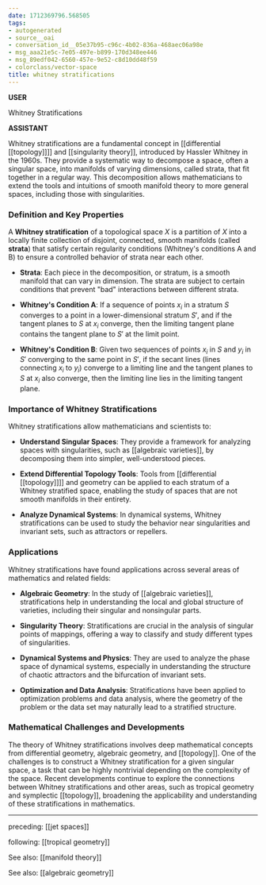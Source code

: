 ```yaml
---
date: 1712369796.568505
tags:
- autogenerated
- source__oai
- conversation_id__05e37b95-c96c-4b02-836a-468aec06a98e
- msg_aaa21e5c-7e05-497e-b899-170d348ee446
- msg_89edf042-6560-457e-9e52-c8d10dd48f59
- colorclass/vector-space
title: whitney stratifications
---
```


**USER**

Whitney Stratifications


**ASSISTANT**

Whitney stratifications are a fundamental concept in [[differential [[topology]]]] and [[singularity theory]], introduced by Hassler Whitney in the 1960s. They provide a systematic way to decompose a space, often a singular space, into manifolds of varying dimensions, called strata, that fit together in a regular way. This decomposition allows mathematicians to extend the tools and intuitions of smooth manifold theory to more general spaces, including those with singularities.

### Definition and Key Properties

A **Whitney stratification** of a topological space $X$ is a partition of $X$ into a locally finite collection of disjoint, connected, smooth manifolds (called **strata**) that satisfy certain regularity conditions (Whitney's conditions A and B) to ensure a controlled behavior of strata near each other.

- **Strata**: Each piece in the decomposition, or stratum, is a smooth manifold that can vary in dimension. The strata are subject to certain conditions that prevent "bad" interactions between different strata.

- **Whitney's Condition A**: If a sequence of points $x_i$ in a stratum $S$ converges to a point in a lower-dimensional stratum $S'$, and if the tangent planes to $S$ at $x_i$ converge, then the limiting tangent plane contains the tangent plane to $S'$ at the limit point.

- **Whitney's Condition B**: Given two sequences of points $x_i$ in $S$ and $y_i$ in $S'$ converging to the same point in $S'$, if the secant lines (lines connecting $x_i$ to $y_i$) converge to a limiting line and the tangent planes to $S$ at $x_i$ also converge, then the limiting line lies in the limiting tangent plane.

### Importance of Whitney Stratifications

Whitney stratifications allow mathematicians and scientists to:

- **Understand Singular Spaces**: They provide a framework for analyzing spaces with singularities, such as [[algebraic varieties]], by decomposing them into simpler, well-understood pieces.

- **Extend Differential Topology Tools**: Tools from [[differential [[topology]]]] and geometry can be applied to each stratum of a Whitney stratified space, enabling the study of spaces that are not smooth manifolds in their entirety.

- **Analyze Dynamical Systems**: In dynamical systems, Whitney stratifications can be used to study the behavior near singularities and invariant sets, such as attractors or repellers.

### Applications

Whitney stratifications have found applications across several areas of mathematics and related fields:

- **Algebraic Geometry**: In the study of [[algebraic varieties]], stratifications help in understanding the local and global structure of varieties, including their singular and nonsingular parts.

- **Singularity Theory**: Stratifications are crucial in the analysis of singular points of mappings, offering a way to classify and study different types of singularities.

- **Dynamical Systems and Physics**: They are used to analyze the phase space of dynamical systems, especially in understanding the structure of chaotic attractors and the bifurcation of invariant sets.

- **Optimization and Data Analysis**: Stratifications have been applied to optimization problems and data analysis, where the geometry of the problem or the data set may naturally lead to a stratified structure.

### Mathematical Challenges and Developments

The theory of Whitney stratifications involves deep mathematical concepts from differential geometry, algebraic geometry, and [[topology]]. One of the challenges is to construct a Whitney stratification for a given singular space, a task that can be highly nontrivial depending on the complexity of the space. Recent developments continue to explore the connections between Whitney stratifications and other areas, such as tropical geometry and symplectic [[topology]], broadening the applicability and understanding of these stratifications in mathematics.


---

preceding: [[jet spaces]]  


following: [[tropical geometry]]

See also: [[manifold theory]]


See also: [[algebraic geometry]]